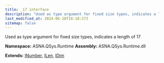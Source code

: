 ```yaml
---
title: _17 interface
description: "Used as type argument for fixed size types, indicates a length of 17  "
last_modified_at: 2024-06-28T18:18:37Z
sitemap: false
---
```


Used as type argument for fixed size types, indicates a length of 17 

**Namespace:** ASNA.QSys.Runtime
**Assembly:** ASNA.QSys.Runtime.dll

**Extends:** [INumber](/reference/runtime/qsys-runtime/i-number.html), [ILen](/reference/runtime/qsys-runtime/i-len.html), [IDim](/reference/runtime/qsys-runtime/i-dim.html)
<br>
<br>
